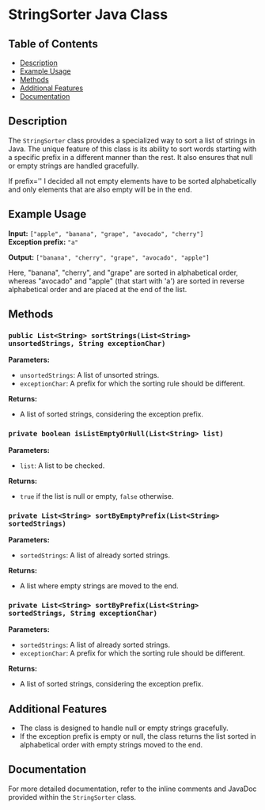 # StringSorter Java Class

## Table of Contents

- [Description](#description)
- [Example Usage](#example-usage)
- [Methods](#methods)
- [Additional Features](#additional-features)
- [Documentation](#documentation)

## Description

The `StringSorter` class provides a specialized way to sort a list of strings in Java. The unique feature of this class is its ability to sort words starting with a specific prefix in a different manner than the rest. It also ensures that null or empty strings are handled gracefully.

If prefix='' I decided all not empty elements have to be sorted alphabetically and only elements that are also empty will be in the end. 

## Example Usage

**Input:** `["apple", "banana", "grape", "avocado", "cherry"]`  
**Exception prefix:** `"a"`

**Output:** `["banana", "cherry", "grape", "avocado", "apple"]`

Here, "banana", "cherry", and "grape" are sorted in alphabetical order, whereas "avocado" and "apple" (that start with 'a') are sorted in reverse alphabetical order and are placed at the end of the list.

## Methods

### `public List<String> sortStrings(List<String> unsortedStrings, String exceptionChar)`

**Parameters:**

- `unsortedStrings`: A list of unsorted strings.
- `exceptionChar`: A prefix for which the sorting rule should be different.

**Returns:**

- A list of sorted strings, considering the exception prefix.

### `private boolean isListEmptyOrNull(List<String> list)`

**Parameters:**

- `list`: A list to be checked.

**Returns:**

- `true` if the list is null or empty, `false` otherwise.

### `private List<String> sortByEmptyPrefix(List<String> sortedStrings)`

**Parameters:**

- `sortedStrings`: A list of already sorted strings.

**Returns:**

- A list where empty strings are moved to the end.

### `private List<String> sortByPrefix(List<String> sortedStrings, String exceptionChar)`

**Parameters:**

- `sortedStrings`: A list of already sorted strings.
- `exceptionChar`: A prefix for which the sorting rule should be different.

**Returns:**

- A list of sorted strings, considering the exception prefix.

## Additional Features

- The class is designed to handle null or empty strings gracefully.
- If the exception prefix is empty or null, the class returns the list sorted in alphabetical order with empty strings moved to the end.

## Documentation

For more detailed documentation, refer to the inline comments and JavaDoc provided within the `StringSorter` class.

